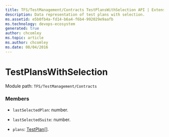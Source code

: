 ```yaml
---
title: TFS/TestManagement/Contracts TestPlansWithSelection API | Extensions for Azure DevOps Services
description: Data representation of test plans with selection.
ms.assetid: e5b0fb4a-fd14-b6a4-f6b4-992029e9aafb
ms.technology: devops-ecosystem
generated: true
author: chcomley
ms.topic: article
ms.author: chcomley
ms.date: 08/04/2016
---
```


# TestPlansWithSelection

Module path: `TFS/TestManagement/Contracts`

### Members

* `lastSelectedPlan`: number.

* `lastSelectedSuite`: number.

* `plans`: [TestPlan](../../../TFS/TestManagement/Contracts/TestPlan.md)[].
